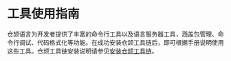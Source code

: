 # 工具使用指南

仓颉语言为开发者提供了丰富的命令行工具以及语言服务器工具，涵盖包管理、命令行调试、代码格式化等功能。在成功安装仓颉工具链后，即可根据手册说明使用这些工具。仓颉工具链安装说明请参见[安装仓颉工具链](../../../dev-guide/source_zh_cn/first_understanding/install.md)。
